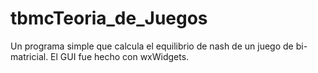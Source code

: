 # tbmcTeoria_de_Juegos
Un programa simple que calcula el equilibrio de nash de un juego de bi-matricial.
El GUI fue hecho con wxWidgets.
